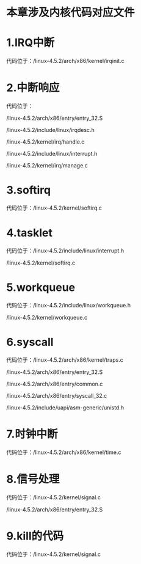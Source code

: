 # 本章涉及内核代码对应文件

# 1.IRQ中断

代码位于：/linux-4.5.2/arch/x86/kernel/irqinit.c

# 2.中断响应

代码位于：

/linux-4.5.2/arch/x86/entry/entry_32.S

/linux-4.5.2/include/linux/irqdesc.h

/linux-4.5.2/kernel/irq/handle.c

/linux-4.5.2/include/linux/interrupt.h

/linux-4.5.2/kernel/irq/manage.c

# 3.softirq

代码位于：/linux-4.5.2/kernel/softirq.c

# 4.tasklet

代码位于：/linux-4.5.2/include/linux/interrupt.h

/linux-4.5.2/kernel/softirq.c

# 5.workqueue

代码位于：/linux-4.5.2/include/linux/workqueue.h

/linux-4.5.2/kernel/workqueue.c

# 6.syscall

代码位于：/linux-4.5.2/arch/x86/kernel/traps.c

/linux-4.5.2/arch/x86/entry/entry_32.S

/linux-4.5.2/arch/x86/entry/common.c

/linux-4.5.2/arch/x86/entry/syscall_32.c

/linux-4.5.2/include/uapi/asm-generic/unistd.h

# 7.时钟中断

代码位于：/linux-4.5.2/arch/x86/kernel/time.c

# 8.信号处理

代码位于：/linux-4.5.2/kernel/signal.c

/linux-4.5.2/arch/x86/entry/entry_32.S

# 9.kill的代码

代码位于：/linux-4.5.2/kernel/signal.c
